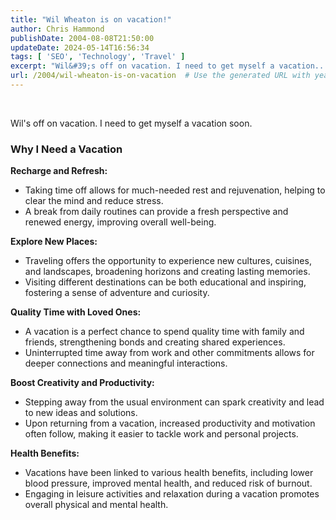 ```yaml
---
title: "Wil Wheaton is on vacation!"
author: Chris Hammond
publishDate: 2004-08-08T21:50:00
updateDate: 2024-05-14T16:56:34
tags: [ 'SEO', 'Technology', 'Travel' ]
excerpt: "Wil&#39;s off on vacation. I need to get myself a vacation... "
url: /2004/wil-wheaton-is-on-vacation  # Use the generated URL with year
---
```

<p>&nbsp;</p>  <p>Wil&#39;s off on vacation. I need to get myself a vacation soon.</p>  <h3>Why I Need a Vacation</h3>  <p><strong>Recharge and Refresh:</strong></p>  <ul>  <li>Taking time off allows for much-needed rest and rejuvenation, helping to clear the mind and reduce stress.</li>  <li>A break from daily routines can provide a fresh perspective and renewed energy, improving overall well-being.</li> </ul>  <p><strong>Explore New Places:</strong></p>  <ul>  <li>Traveling offers the opportunity to experience new cultures, cuisines, and landscapes, broadening horizons and creating lasting memories.</li>  <li>Visiting different destinations can be both educational and inspiring, fostering a sense of adventure and curiosity.</li> </ul>  <p><strong>Quality Time with Loved Ones:</strong></p>  <ul>  <li>A vacation is a perfect chance to spend quality time with family and friends, strengthening bonds and creating shared experiences.</li>  <li>Uninterrupted time away from work and other commitments allows for deeper connections and meaningful interactions.</li> </ul>  <p><strong>Boost Creativity and Productivity:</strong></p>  <ul>  <li>Stepping away from the usual environment can spark creativity and lead to new ideas and solutions.</li>  <li>Upon returning from a vacation, increased productivity and motivation often follow, making it easier to tackle work and personal projects.</li> </ul>  <p><strong>Health Benefits:</strong></p>  <ul>  <li>Vacations have been linked to various health benefits, including lower blood pressure, improved mental health, and reduced risk of burnout.</li>  <li>Engaging in leisure activities and relaxation during a vacation promotes overall physical and mental health.</li> </ul> 
